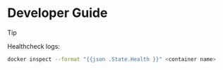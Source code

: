 # Developer Guide

> [!TIP]
> Healthcheck logs:
> ```bash
> docker inspect --format "{{json .State.Health }}" <container name>
> ```
